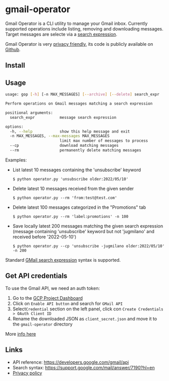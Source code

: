# gmail-operator

Gmail Operator is a CLI utility to manage your Gmail inbox. Currently supported operations include listing, removing and downloading messages. Target messages are selecte via a [search expression](https://support.google.com/mail/answer/7190?hl=en). 

Gmail Operator is very [privacy friendly](https://github.com/flerro/gmail-operator/blob/master/PRIVACY_POLICY.md), its code is publicly available on [Github](https://github.com/flerro/gmail-operator).


## Install


## Usage

```bash
usage: gop [-h] [-n MAX_MESSAGES] [--archive] [--delete] search_expr

Perform operations on Gmail messages matching a search expression

positional arguments:
  search_expr           message search expression

options:
  -h, --help            show this help message and exit
  -n MAX_MESSAGES, --max-messages MAX_MESSAGES
                        limit max number of messages to process
  --cp                  download matching messages
  --rm                  permanently delete matching messages
```

Examples:

- List latest 10 messages containing the 'unsubscribe' keyword
    ```
    $ python operator.py 'unsubscribe older:2022/05/10'
    ```

- Delete latest 10 messages received from the given sender
    ```
    $ python operator.py --rm 'from:test@test.com'
    ```

- Delete latest 100 messages categorized in the "Promotions" tab
    ```
    $ python operator.py --rm 'label:promotions' -n 100
    ```

- Save locally latest 200 messages matching the given search expression (message containing 'unsubscribe' keyword but not 'jugmilano' and received before '2022-05-10')
    ```
    $ python operator.py --cp 'unsubscribe -jugmilano older:2022/05/10' -n 200
    ```

Standard [GMail search expression](https://support.google.com/mail/answer/7190?hl=en) syntax is supported.

## Get API credentials

To use the Gmail API, we need an auth token: 

1. Go to the [GCP Project Dashboard](https://console.developers.google.com/apis/dashboard)
2. Click on `Enable API button` and search for `GMail API`
3. Select`Credential` section on the left panel, click con `Create Credentials > OAuth Client ID`
4. Rename the downloaded JSON as `client_secret.json` and move it to the `gmail-operator` directory 

More [info here](https://developers.google.com/workspace/guides/create-credentials)

## Links

- API reference: https://developers.google.com/gmail/api
- Search syntax: https://support.google.com/mail/answer/7190?hl=en
- [Privacy policy](https://github.com/flerro/gmail-operator/blob/master/privacy_policy.md)
